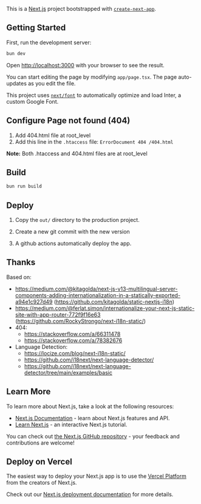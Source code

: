 This is a [Next.js](https://nextjs.org/) project bootstrapped with [`create-next-app`](https://github.com/vercel/next.js/tree/canary/packages/create-next-app).

## Getting Started

First, run the development server:

```bash
bun dev
```

Open [http://localhost:3000](http://localhost:3000) with your browser to see the result.

You can start editing the page by modifying `app/page.tsx`. The page auto-updates as you edit the file.

This project uses [`next/font`](https://nextjs.org/docs/basic-features/font-optimization) to automatically optimize and load Inter, a custom Google Font.

## Configure Page not found (404)

1. Add 404.html file at root_level
2. Add this line in the `.htaccess` file: `ErrorDocument 404 /404.html`

**Note:** Both .htaccess and 404.html files are at root_level

## Build

```bash
bun run build
```

## Deploy

1. Copy the `out/` directory to the production project.

2. Create a new git commit with the new version

3. A github actions automatically deploy the app.

## Thanks

Based on:

- https://medium.com/@kitagolda/next-js-v13-multilingual-server-components-adding-internationalization-in-a-statically-exported-a94e1c927d49 (https://github.com/kitagolda/static-nextjs-i18n)
- https://medium.com/@ferlat.simon/internationalize-your-next-js-static-site-with-app-router-772f9f16e63 (https://github.com/RockyStrongo/next-i18n-static/)
- 404:
  - https://stackoverflow.com/a/66311478
  - https://stackoverflow.com/a/78382676
- Language Detection:
  - https://locize.com/blog/next-i18n-static/
  - https://github.com/i18next/next-language-detector/
  - https://github.com/i18next/next-language-detector/tree/main/examples/basic

## Learn More

To learn more about Next.js, take a look at the following resources:

- [Next.js Documentation](https://nextjs.org/docs) - learn about Next.js features and API.
- [Learn Next.js](https://nextjs.org/learn) - an interactive Next.js tutorial.

You can check out [the Next.js GitHub repository](https://github.com/vercel/next.js/) - your feedback and contributions are welcome!

## Deploy on Vercel

The easiest way to deploy your Next.js app is to use the [Vercel Platform](https://vercel.com/new?utm_medium=default-template&filter=next.js&utm_source=create-next-app&utm_campaign=create-next-app-readme) from the creators of Next.js.

Check out our [Next.js deployment documentation](https://nextjs.org/docs/deployment) for more details.
